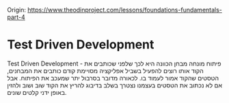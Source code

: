 Origin: https://www.theodinproject.com/lessons/foundations-fundamentals-part-4
# Test Driven Development
Test Driven Development - פיתוח מונחה מבחן
הכוונה היא לכך שלפני שכותבים את הקוד אותו רוצים להפעיל בשביל אפליקציה מסויימת קודם כותבים את המבחנים, הטסטים שהקוד אמור לעמוד בו.
לכאורה מדובר בסרבול יתר שמעכב את הפיתוח. אבל אם לא נכתוב את הטסטים בעצמנו נצטרך בשלב בדיבוג להריץ את הקוד שוב ושוב ולהזין באופן ידני קלטים שונים.